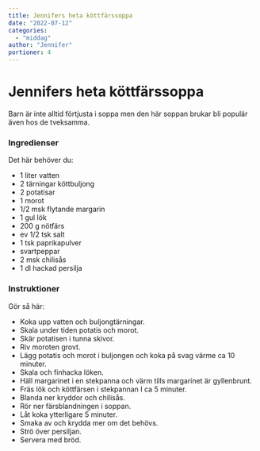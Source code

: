 ```yaml
---
title: Jennifers heta köttfärssoppa
date: "2022-07-12"
categories:
  - "middag"
author: "Jennifer"
portioner: 4
---
```


# Jennifers heta köttfärssoppa

Barn är inte alltid förtjusta i soppa men den här soppan brukar bli populär även hos de tveksamma.

### Ingredienser

Det här behöver du:

- 1 liter vatten
- 2 tärningar köttbuljong
- 2 potatisar
- 1 morot
- 1/2 msk flytande margarin
- 1 gul lök
- 200 g nötfärs
- ev 1/2 tsk salt
- 1 tsk paprikapulver
- svartpeppar
- 2 msk chilisås
- 1 dl hackad persilja

### Instruktioner

Gör så här:

- Koka upp vatten och buljongtärningar.
- Skala under tiden potatis och morot.
- Skär potatisen i tunna skivor.
- Riv moroten grovt.
- Lägg potatis och morot i buljongen och koka på svag värme ca 10 minuter.
- Skala och finhacka löken.
-  Häll margarinet i en stekpanna och värm tills margarinet är gyllenbrunt.
- Fräs lök och köttfärsen i stekpannan I ca 5 minuter.
- Blanda ner kryddor och chilisås.
- Rör ner färsblandningen i soppan.
- Låt koka ytterligare 5 minuter.
- Smaka av och krydda mer om det behövs.
- Strö över persiljan.
- Servera med bröd.
